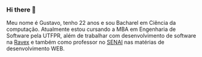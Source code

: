### Hi there 👋

Meu nome é Gustavo, tenho 22 anos e sou Bacharel em Ciência da computação. Atualmente estou cursando a MBA em Engenharia de Software pela UTFPR, além de trabalhar com desenvolvimento de software na [Ravex](http://www.ravex.com.br/) e também como professor no [SENAI](http://sc.senai.br/) nas matérias de desenvolvimento WEB.
